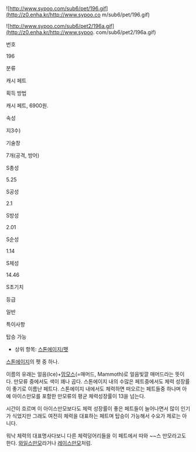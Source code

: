 ![http://www.sypoo.com/sub6/pet/196.gif](http://z0.enha.kr/http://www.sypoo.co
m/sub6/pet/196.gif)

![http://www.sypoo.com/sub6/pet2/196a.gif](http://z0.enha.kr/http://www.sypoo.
com/sub6/pet2/196a.gif)

번호

196

분류

캐시 페트

획득 방법

캐시 페트, 6900원.

속성

지3수)

기술창

7개(공격, 방어)

S총성

5.25

S공성

2.1

S방성

2.01

S순성

1.14

S체성

14.46

S초기치

등급

일반

특이사항

탑승 가능

  

  * 상위 항목: [스톤에이지/펫](%EC%8A%A4%ED%86%A4%EC%97%90%EC%9D%B4%EC%A7%80/%ED%8E%AB.md)  

[스톤에이지](%EC%8A%A4%ED%86%A4%EC%97%90%EC%9D%B4%EC%A7%80.md)의 펫 중 하나.

이름의 유래는 얼음(Ice)+[맘모스](%EB%A7%98%EB%AA%A8%EC%8A%A4.md)(=매머드, Mammoth)로 얼음빛깔
매머드라는 뜻이다. 만모류 중에서도 색이 꽤나 곱다. 스톤에이지 내의 수많은 페트중에서도 체력 성장률이 좋기로 이름난 페트다. 스톤에이지
내에서도 체력하면 떠오르는 페트들중 하나며 아예 아이스만모를 포함한 만모류의 평균 체력성장률이 13을 넘는다.

시간이 흐르며 이 아이스만모보다도 체력 성장률이 좋은 페트들이 늘어나면서 많이 인기가 식었지만 그래도 여전히 체력을 대표하는 페트며 탑승이
가능해서 수요가 제로는 아니다.  

워낙 체력의 대표명사다보니 다른 체력덩어리들을 이 페트에서 따와 ~~스 만모라고도 한다.
[와일스만모](%EC%99%80%EC%9D%BC%EB%A1%9C.md)라거나
[레이스만모](%ED%9B%84%EB%B0%94%ED%8B%B0.md)처럼.

